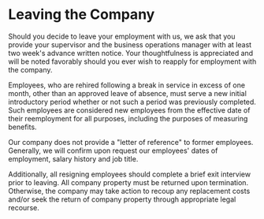 # Leaving the Company

Should you decide to leave your employment with us, we ask that you provide your supervisor and the business operations manager with at least two week's advance written notice. Your thoughtfulness is appreciated and will be noted favorably should you ever wish to reapply for employment with the company.

Employees, who are rehired following a break in service in excess of one month, other than an approved leave of absence, must serve a new initial introductory period whether or not such a period was previously completed. Such employees are considered new employees from the effective date of their reemployment for all purposes, including the purposes of measuring benefits.

Our company does not provide a "letter of reference" to former employees. Generally, we will confirm upon request our employees' dates of employment, salary history and job title.

Additionally, all resigning employees should complete a brief exit interview prior to leaving. All company property must be returned upon termination. Otherwise, the company may take action to recoup any replacement costs and/or seek the return of company property through appropriate legal recourse.
